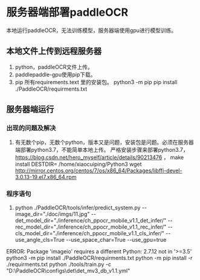# 服务器端部署paddleOCR
本地运行paddleOCR，无法训练模型，服务器端使用gpu进行模型训练。
## 本地文件上传到远程服务器
1. python，paddleOCR文件上传。
2. paddlepaddle-gpu使用pip下载。
3. pip 所有requirements.text 里的安装包。
   python3 -m pip
   pip install ./PaddleOCR/requirments.txt
## 服务器端运行
### 出现的问题及解决
1. 有无数个pip，无数个python，版本又是问题，安装包是问题。必须在服务器端部署python3.7，不能简单本地上传。
   严格安装步骤来部署python3.7，https://blog.csdn.net/hero_myself/article/details/90213476 ，
   make install DESTDIR= /home/xiaocuiping/Python3
    wget http://mirror.centos.org/centos/7/os/x86_64/Packages/libffi-devel-3.0.13-19.el7.x86_64.rpm
  
### 程序语句
1. python ./PaddleOCR/tools/infer/predict_system.py --image_dir="./doc/imgs/11.jpg" --det_model_dir="./inference/ch_ppocr_mobile_v1.1_det_infer/" --rec_model_dir="./inference/ch_ppocr_mobile_v1.1_rec_infer/" --cls_model_dir="./inference/ch_ppocr_mobile_v1.1_cls_infer/" --use_angle_cls=True --use_space_char=True --use_gpu=true
 

ERROR: Package 'imageio' requires a different Python: 2.7.12 not in '>=3.5'
python3 -m pip install ./PaddleOCR/requirments.txt
python -m pip install -r ./requirments.txt
python ./tools/train.py -c "D:\PaddleOCR\configs\det\det_mv3_db_v1.1.yml"
